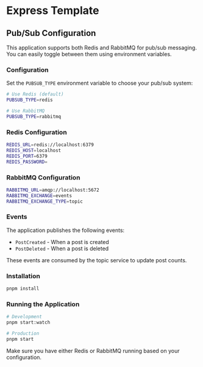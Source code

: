 # Express Template

## Pub/Sub Configuration

This application supports both Redis and RabbitMQ for pub/sub messaging. You can easily toggle between them using environment variables.

### Configuration

Set the `PUBSUB_TYPE` environment variable to choose your pub/sub system:

```bash
# Use Redis (default)
PUBSUB_TYPE=redis

# Use RabbitMQ
PUBSUB_TYPE=rabbitmq
```

### Redis Configuration
```bash
REDIS_URL=redis://localhost:6379
REDIS_HOST=localhost
REDIS_PORT=6379
REDIS_PASSWORD=
```

### RabbitMQ Configuration
```bash
RABBITMQ_URL=amqp://localhost:5672
RABBITMQ_EXCHANGE=events
RABBITMQ_EXCHANGE_TYPE=topic
```

### Events

The application publishes the following events:
- `PostCreated` - When a post is created
- `PostDeleted` - When a post is deleted

These events are consumed by the topic service to update post counts.

### Installation

```bash
pnpm install
```

### Running the Application

```bash
# Development
pnpm start:watch

# Production
pnpm start
```

Make sure you have either Redis or RabbitMQ running based on your configuration.
